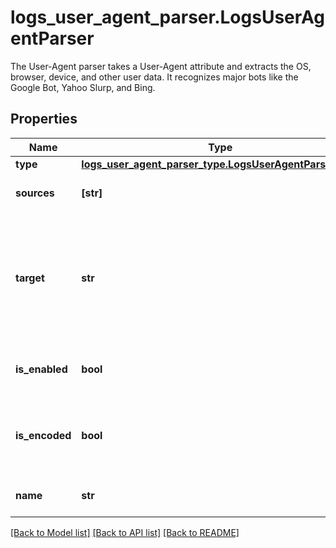 # logs_user_agent_parser.LogsUserAgentParser

The User-Agent parser takes a User-Agent attribute and extracts the OS, browser, device, and other user data. It recognizes major bots like the Google Bot, Yahoo Slurp, and Bing.
## Properties
Name | Type | Description | Notes
------------ | ------------- | ------------- | -------------
**type** | [**logs_user_agent_parser_type.LogsUserAgentParserType**](LogsUserAgentParserType.md) |  | 
**sources** | **[str]** | Array of source attributes. | defaults to ["http.useragent"]
**target** | **str** | Name of the parent attribute that contains all the extracted details from the &#x60;sources&#x60;. | defaults to 'http.useragent_details'
**is_enabled** | **bool** | Whether or not the processor is enabled. | [optional]  if omitted the server will use the default value of False
**is_encoded** | **bool** | Define if the source attribute is URL encoded or not. | [optional]  if omitted the server will use the default value of False
**name** | **str** | Name of the processor. | [optional] 

[[Back to Model list]](README.md#documentation-for-models) [[Back to API list]](README.md#documentation-for-api-endpoints) [[Back to README]](README.md)


